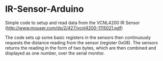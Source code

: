 # IR-Sensor-Arduino

Simple code to setup and read data from the VCNL4200 IR Sensor (http://www.mouser.com/ds/2/427/vcnl4200-1115021.pdf)

The code sets up some basic registers in the sensors then continuously requests the distance reading from the sensor (register 0x08). The sensors returns the reading in the form of two bytes, which are then combined and displayed as one number, over the serial monitor.
